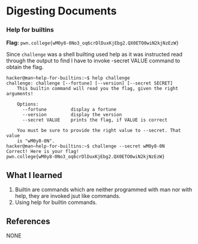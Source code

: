 # Digesting Documents 

### Help for builtins

**Flag:** `pwn.college{wM0y8-0No3_oq6crDlDuxKjEbg2.QX0ETO0wiN2kjNzEzW}`

Since `challenge` was a shell builting used help as it was instructed read through the output to find I have to invoke -secret VALUE command to obtain the flag. 
```
hacker@man~help-for-builtins:~$ help challenge
challenge: challenge [--fortune] [--version] [--secret SECRET]
    This builtin command will read you the flag, given the right arguments!
    
    Options:
      --fortune         display a fortune
      --version         display the version
      --secret VALUE    prints the flag, if VALUE is correct

    You must be sure to provide the right value to --secret. That value
    is "wM0y8-0N".
hacker@man~help-for-builtins:~$ challenge --secret wM0y8-0N
Correct! Here is your flag!
pwn.college{wM0y8-0No3_oq6crDlDuxKjEbg2.QX0ETO0wiN2kjNzEzW}
```

## What I learned

1. Builtin are commands which are neither programmed with man nor with help, they are invoked jsut like commands.
2. Using help for builtin commands. 

## References

NONE
